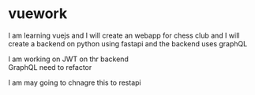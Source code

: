 # vuework

I am learning vuejs and I will create an webapp for chess club and I will create a backend on python using fastapi
and the backend uses graphQL

I am working on JWT on thr backend <br>
GraphQL need to refactor 

I am may going to chnagre this to restapi
